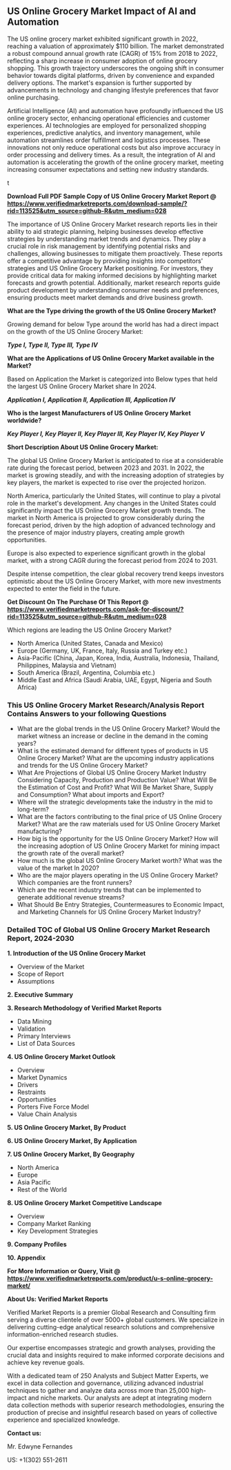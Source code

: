 <h2>US Online Grocery Market Impact of AI and Automation</h2><p>The US online grocery market exhibited significant growth in 2022, reaching a valuation of approximately $110 billion. The market demonstrated a robust compound annual growth rate (CAGR) of 15% from 2018 to 2022, reflecting a sharp increase in consumer adoption of online grocery shopping. This growth trajectory underscores the ongoing shift in consumer behavior towards digital platforms, driven by convenience and expanded delivery options. The market's expansion is further supported by advancements in technology and changing lifestyle preferences that favor online purchasing.</p><p>Artificial Intelligence (AI) and automation have profoundly influenced the US online grocery sector, enhancing operational efficiencies and customer experiences. AI technologies are employed for personalized shopping experiences, predictive analytics, and inventory management, while automation streamlines order fulfillment and logistics processes. These innovations not only reduce operational costs but also improve accuracy in order processing and delivery times. As a result, the integration of AI and automation is accelerating the growth of the online grocery market, meeting increasing consumer expectations and setting new industry standards.</p>t</p><p id="" class=""><strong>Download Full PDF Sample Copy of US Online Grocery Market Report @ <a href="https://www.verifiedmarketreports.com/download-sample/?rid=113525&utm_source=github-R&utm_medium=028" target="_blank">https://www.verifiedmarketreports.com/download-sample/?rid=113525&utm_source=github-R&utm_medium=028</a></strong></p><p>The importance of&nbsp;US Online Grocery Market research reports lies in their ability to aid strategic planning, helping businesses develop effective strategies by understanding market trends and dynamics. They play a crucial role in risk management by identifying potential risks and challenges, allowing businesses to mitigate them proactively. These reports offer a competitive advantage by providing insights into competitors' strategies and US Online Grocery Market positioning. For investors, they provide critical data for making informed decisions by highlighting market forecasts and growth potential. Additionally, market research reports guide product development by understanding consumer needs and preferences, ensuring products meet market demands and drive business growth.</p><p><strong>What are the&nbsp;Type driving the growth of the US Online Grocery Market?</strong></p><p id="" class="">Growing demand for below Type around the world has had a direct impact on the growth of the US Online Grocery Market:</p><em><strong>Type I, Type II, Type III, Type IV</strong></em></p><strong>What are the&nbsp;Applications&nbsp;of US Online Grocery Market available in the Market?</strong></p><p id="" class="">Based on Application the Market is categorized into Below types that held the largest US Online Grocery Market share In 2024.</p><em><strong>Application I, Application II, Application III, Application IV</strong></em></p><strong>Who is the largest Manufacturers of US Online Grocery Market worldwide?</strong></p><p><em><strong>Key Player I, Key Player II, Key Player III, Key Player IV, Key Player V</strong></em></p><p id="" class=""><strong>Short Description About US Online Grocery Market:</strong></p><p>The global US Online Grocery Market is anticipated to rise at a considerable rate during the forecast period, between 2023 and 2031. In 2022, the market is growing steadily, and with the increasing adoption of strategies by key players, the market is expected to rise over the projected horizon.</p><p>North America, particularly the United States, will continue to play a pivotal role in the market's development. Any changes in the United States could significantly impact the US Online Grocery Market growth trends. The market in North America is projected to grow considerably during the forecast period, driven by the high adoption of advanced technology and the presence of major industry players, creating ample growth opportunities.</p><p>Europe is also expected to experience significant growth in the global market, with a strong CAGR during the forecast period from 2024 to 2031.</p><p>Despite intense competition, the clear global recovery trend keeps investors optimistic about the US Online Grocery Market, with more new investments expected to enter the field in the future.</p><p id="" class=""><strong>Get Discount On The Purchase Of This Report @ <a href="https://www.verifiedmarketreports.com/ask-for-discount/?rid=113525&utm_source=github-R&utm_medium=028" target="_blank">https://www.verifiedmarketreports.com/ask-for-discount/?rid=113525&utm_source=github-R&utm_medium=028</a></strong></p>Which regions are leading the US Online Grocery Market?</p><ul><li>North America (United States, Canada and Mexico)</li><li>Europe (Germany, UK, France, Italy, Russia and Turkey etc.)</li><li>Asia-Pacific (China, Japan, Korea, India, Australia, Indonesia, Thailand, Philippines, Malaysia and Vietnam)</li><li>South America (Brazil, Argentina, Columbia etc.)</li><li>Middle East and Africa (Saudi Arabia, UAE, Egypt, Nigeria and South Africa)</li></ul><h3 id="" class="">This US Online Grocery Market Research/Analysis Report Contains Answers to your following Questions</h3><ul><li>What are the global trends in the US Online Grocery Market? Would the market witness an increase or decline in the demand in the coming years?</li><li>What is the estimated demand for different types of products in US Online Grocery Market? What are the upcoming industry applications and trends for the US Online Grocery Market?</li><li>What Are Projections of Global US Online Grocery Market Industry Considering Capacity, Production and Production Value? What Will Be the Estimation of Cost and Profit? What Will Be Market Share, Supply and Consumption? What about imports and Export?</li><li>Where will the strategic developments take the industry in the mid to long-term?</li><li>What are the factors contributing to the final price of US Online Grocery Market? What are the raw materials used for US Online Grocery Market manufacturing?</li><li>How big is the opportunity for the US Online Grocery Market? How will the increasing adoption of US Online Grocery Market for mining impact the growth rate of the overall market?</li><li>How much is the global US Online Grocery Market worth? What was the value of the market In 2020?</li><li>Who are the major players operating in the US Online Grocery Market? Which companies are the front runners?</li><li>Which are the recent industry trends that can be implemented to generate additional revenue streams?</li><li>What Should Be Entry Strategies, Countermeasures to Economic Impact, and Marketing Channels for US Online Grocery Market Industry?</li></ul><h3 id="" class="">Detailed TOC of Global US Online Grocery Market Research Report, 2024-2030</h3><p id="" class=""><strong>1. Introduction of the US Online Grocery Market</strong></p><ul><li>Overview of the Market</li><li>Scope of Report</li><li>Assumptions</li></ul><p id="" class=""><strong>2. Executive Summary</strong></p><p id="" class=""><strong>3. Research Methodology of Verified Market Reports</strong></p><ul><li>Data Mining</li><li>Validation</li><li>Primary Interviews</li><li>List of Data Sources</li></ul><p id="" class=""><strong>4. US Online Grocery Market Outlook</strong></p><ul><li>Overview</li><li>Market Dynamics</li><li>Drivers</li><li>Restraints</li><li>Opportunities</li><li>Porters Five Force Model</li><li>Value Chain Analysis</li></ul><p id="" class=""><strong>5. US Online Grocery Market, By Product</strong></p><p id="" class=""><strong>6. US Online Grocery Market, By Application</strong></p><p id="" class=""><strong>7. US Online Grocery Market, By Geography</strong></p><ul><li>North America</li><li>Europe</li><li>Asia Pacific</li><li>Rest of the World</li></ul><p id="" class=""><strong>8. US Online Grocery Market Competitive Landscape</strong></p><ul><li>Overview</li><li>Company Market Ranking</li><li>Key Development Strategies</li></ul><p id="" class=""><strong>9. Company Profiles</strong></p><p id="" class=""><strong>10. Appendix</strong></p><p id="" class=""><strong>For More Information or Query, Visit @ <a href="https://www.verifiedmarketreports.com/product/u-s-online-grocery-market/" target="_blank">https://www.verifiedmarketreports.com/product/u-s-online-grocery-market/</a></strong></p><p id="" class=""><strong>About Us: Verified Market Reports</strong></p><p id="" class="">Verified Market Reports is a premier Global Research and Consulting firm serving a diverse clientele of over 5000+ global customers. We specialize in delivering cutting-edge analytical research solutions and comprehensive information-enriched research studies.</p><p id="" class="">Our expertise encompasses strategic and growth analyses, providing the crucial data and insights required to make informed corporate decisions and achieve key revenue goals.</p><p id="" class="">With a dedicated team of 250 Analysts and Subject Matter Experts, we excel in data collection and governance, utilizing advanced industrial techniques to gather and analyze data across more than 25,000 high-impact and niche markets. Our analysts are adept at integrating modern data collection methods with superior research methodologies, ensuring the production of precise and insightful research based on years of collective experience and specialized knowledge.</p><p id="" class=""><strong>Contact us:</strong></p><p id="" class="">Mr. Edwyne Fernandes</p><p id="" class="">US: +1(302) 551-2611</p>